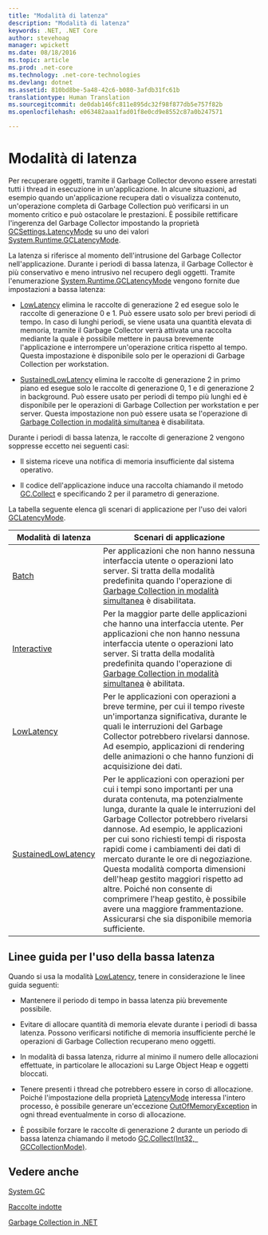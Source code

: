 ```yaml
---
title: "Modalità di latenza"
description: "Modalità di latenza"
keywords: .NET, .NET Core
author: stevehoag
manager: wpickett
ms.date: 08/18/2016
ms.topic: article
ms.prod: .net-core
ms.technology: .net-core-technologies
ms.devlang: dotnet
ms.assetid: 810bd8be-5a48-42c6-b080-3afdb31fc61b
translationtype: Human Translation
ms.sourcegitcommit: de0dab146fc811e895dc32f98f877db5e757f82b
ms.openlocfilehash: e063482aaa1fad01f8e0cd9e8552c87a0b247571

---
```


# <a name="latency-modes"></a>Modalità di latenza

Per recuperare oggetti, tramite il Garbage Collector devono essere arrestati tutti i thread in esecuzione in un'applicazione. In alcune situazioni, ad esempio quando un'applicazione recupera dati o visualizza contenuto, un'operazione completa di Garbage Collection può verificarsi in un momento critico e può ostacolare le prestazioni. È possibile rettificare l'ingerenza del Garbage Collector impostando la proprietà [GCSettings.LatencyMode](xref:System.Runtime.GCSettings.LatencyMode) su uno dei valori [System.Runtime.GCLatencyMode](xref:System.Runtime.GCLatencyMode). 

La latenza si riferisce al momento dell'intrusione del Garbage Collector nell'applicazione. Durante i periodi di bassa latenza, il Garbage Collector è più conservativo e meno intrusivo nel recupero degli oggetti. Tramite l'enumerazione [System.Runtime.GCLatencyMode](xref:System.Runtime.GCLatencyMode) vengono fornite due impostazioni a bassa latenza:

* [LowLatency](xref:System.Runtime.GCLatencyMode.LowLatency) elimina le raccolte di generazione 2 ed esegue solo le raccolte di generazione 0 e 1. Può essere usato solo per brevi periodi di tempo. In caso di lunghi periodi, se viene usata una quantità elevata di memoria, tramite il Garbage Collector verrà attivata una raccolta mediante la quale è possibile mettere in pausa brevemente l'applicazione e interrompere un'operazione critica rispetto al tempo. Questa impostazione è disponibile solo per le operazioni di Garbage Collection per workstation. 

* [SustainedLowLatency](xref:System.Runtime.GCLatencyMode.SustainedLowLatency) elimina le raccolte di generazione 2 in primo piano ed esegue solo le raccolte di generazione 0, 1 e di generazione 2 in background. Può essere usato per periodi di tempo più lunghi ed è disponibile per le operazioni di Garbage Collection per workstation e per server. Questa impostazione non può essere usata se l'operazione di [Garbage Collection in modalità simultanea](https://msdn.microsoft.com/library/yhwwzef8.aspx) è disabilitata.

Durante i periodi di bassa latenza, le raccolte di generazione 2 vengono soppresse eccetto nei seguenti casi:

* Il sistema riceve una notifica di memoria insufficiente dal sistema operativo.

* Il codice dell'applicazione induce una raccolta chiamando il metodo [GC.Collect](xref:System.GC.Collect(System.Int32)) e specificando 2 per il parametro di generazione.

La tabella seguente elenca gli scenari di applicazione per l'uso dei valori [GCLatencyMode](xref:System.Runtime.GCLatencyMode).

Modalità di latenza | Scenari di applicazione
------------ | --------------------- 
[Batch](xref:System.Runtime.GCLatencyMode.Batch) | Per applicazioni che non hanno nessuna interfaccia utente o operazioni lato server. Si tratta della modalità predefinita quando l'operazione di [Garbage Collection in modalità simultanea](https://msdn.microsoft.com/library/yhwwzef8.aspx) è disabilitata.
[Interactive](xref:System.Runtime.GCLatencyMode.Interactive) | Per la maggior parte delle applicazioni che hanno una interfaccia utente. Per applicazioni che non hanno nessuna interfaccia utente o operazioni lato server. Si tratta della modalità predefinita quando l'operazione di [Garbage Collection in modalità simultanea](https://msdn.microsoft.com/library/yhwwzef8.aspx) è abilitata.
[LowLatency](xref:System.Runtime.GCLatencyMode.LowLatency) | Per le applicazioni con operazioni a breve termine, per cui il tempo riveste un'importanza significativa, durante le quali le interruzioni del Garbage Collector potrebbero rivelarsi dannose. Ad esempio, applicazioni di rendering delle animazioni o che hanno funzioni di acquisizione dei dati.
[SustainedLowLatency](xref:System.Runtime.GCLatencyMode.SustainedLowLatency) | Per le applicazioni con operazioni per cui i tempi sono importanti per una durata contenuta, ma potenzialmente lunga, durante la quale le interruzioni del Garbage Collector potrebbero rivelarsi dannose. Ad esempio, le applicazioni per cui sono richiesti tempi di risposta rapidi come i cambiamenti dei dati di mercato durante le ore di negoziazione.   Questa modalità comporta dimensioni dell'heap gestito maggiori rispetto ad altre. Poiché non consente di comprimere l'heap gestito, è possibile avere una maggiore frammentazione. Assicurarsi che sia disponibile memoria sufficiente.
 
## <a name="guidelines-for-using-low-latency"></a>Linee guida per l'uso della bassa latenza

Quando si usa la modalità [LowLatency](xref:System.Runtime.GCLatencyMode.LowLatency), tenere in considerazione le linee guida seguenti:

* Mantenere il periodo di tempo in bassa latenza più brevemente possibile.

* Evitare di allocare quantità di memoria elevate durante i periodi di bassa latenza. Possono verificarsi notifiche di memoria insufficiente perché le operazioni di Garbage Collection recuperano meno oggetti. 

* In modalità di bassa latenza, ridurre al minimo il numero delle allocazioni effettuate, in particolare le allocazioni su Large Object Heap e oggetti bloccati. 

* Tenere presenti i thread che potrebbero essere in corso di allocazione. Poiché l'impostazione della proprietà [LatencyMode](xref:System.Runtime.GCSettings.LatencyMode) interessa l'intero processo, è possibile generare un'eccezione [OutOfMemoryException](xref:System.OutOfMemoryException) in ogni thread eventualmente in corso di allocazione. 

* È possibile forzare le raccolte di generazione 2 durante un periodo di bassa latenza chiamando il metodo [GC.Collect(Int32, GCCollectionMode)](xref:System.GC.Collect(System.Int32,System.GCCollectionMode)).

## <a name="see-also"></a>Vedere anche

[System.GC](xref:System.GC)

[Raccolte indotte](induced.md)

[Garbage Collection in .NET](index.md)



<!--HONumber=Nov16_HO1-->


